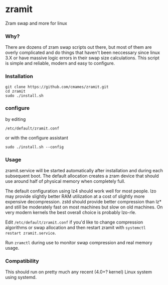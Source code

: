 # zramit
Zram swap and more for linux

### Why?

There are dozens of zram swap scripts out there, but most of them are overly
complicated and do things that haven't been neccessary since linux 3.X or have
massive logic errors in their swap size calculations. This script is simple and
reliable, modern and easy to configure.

### Installation

```
git clone https://github.com/cmames/zramit.git
cd zramit
sudo ./install.sh
```

### configure

by editing
```
/etc/default/zramit.conf
```

or with the configure assistant
```
sudo ./install.sh --config
```

### Usage

zramit.service will be started automatically after installation and during
each subsequent boot. The default allocation creates a zram device that should
use around half of physical memory when completely full.

The default configuration using lz4 should work well for most people. lzo may
provide slightly better RAM utilization at a cost of slightly more expensive
decompression. zstd should provide better compression than lz* and still be
moderately fast on most machines but slow on old machines. On very modern
kernels the best overall choice is probably lzo-rle.

Edit `/etc/default/zramit.conf` if you'd like to change compression algorithms
or swap allocation and then restart zramit with
`systemctl restart zramit.service`.

Run `zramctl` during use to monitor swap compression and real memory usage.

### Compatibility

This should run on pretty much any recent (4.0+? kernel) Linux system using
systemd.
